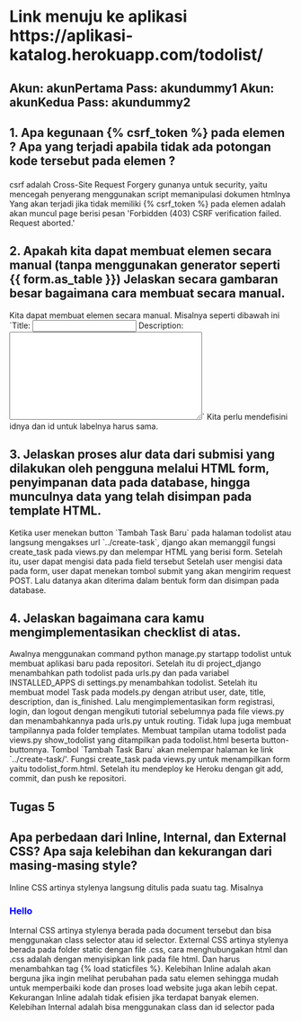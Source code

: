 <h1> Link menuju ke aplikasi https://aplikasi-katalog.herokuapp.com/todolist/ </h1>

<h2>
Akun: akunPertama
Pass: akundummy1
Akun: akunKedua
Pass: akundummy2

</h2>

<h2>1. Apa kegunaan {% csrf_token %} pada elemen <form>? Apa yang terjadi apabila tidak ada potongan kode tersebut pada elemen <form>?</h2>
<p>
csrf adalah Cross-Site Request Forgery gunanya untuk security, yaitu mencegah penyerang menggunakan script memanipulasi dokumen htmlnya
Yang akan terjadi jika tidak memiliki {% csrf_token %} pada elemen <form> adalah akan muncul page berisi pesan 
'Forbidden (403)
CSRF verification failed. Request aborted.'
</p>


<h2>2. Apakah kita dapat membuat elemen <form> secara manual (tanpa menggunakan generator seperti {{ form.as_table }})
Jelaskan secara gambaran besar bagaimana cara membuat <form> secara manual. </h2>
<p>
Kita dapat membuat elemen <form> secara manual. Misalnya seperti dibawah ini 
    `<label for="id_title">Title:</label>
    <input type="text" name="title" required="" id="id_title">
    <label for="id_description">Description:</label>
    <textarea name="description" cols="40" rows="10" required="" id="id_description"></textarea>`
Kita perlu mendefisini idnya dan id untuk labelnya harus sama.
</p>


<h2>3. Jelaskan proses alur data dari submisi yang dilakukan oleh pengguna melalui HTML form, penyimpanan data pada database, hingga munculnya data yang telah disimpan pada template HTML.</h2>
<p>
Ketika user menekan button `Tambah Task Baru` pada halaman todolist atau langsung mengakses url `../create-task`, django akan memanggil fungsi create_task pada views.py dan melempar HTML yang berisi form. Setelah itu, user dapat mengisi data pada field tersebut
Setelah user mengisi data pada form, user dapat menekan tombol submit yang akan mengirim request POST. Lalu datanya akan diterima dalam bentuk form dan disimpan pada database.
</p>


<h2>4. Jelaskan bagaimana cara kamu mengimplementasikan checklist di atas.</h2>
<p>
Awalnya menggunakan command python manage.py startapp todolist untuk membuat aplikasi baru pada repositori. 
Setelah itu di project_django menambahkan path todolist pada urls.py dan pada variabel INSTALLED_APPS di settings.py menambahkan todolist. Setelah itu membuat model Task pada models.py dengan atribut user, date, title, description, dan is_finished. Lalu mengimplementasikan form registrasi, login, dan logout dengan mengikuti tutorial sebelumnya pada file
views.py dan menambahkannya pada urls.py untuk routing. Tidak lupa juga membuat tampilannya pada folder templates. Membuat tampilan utama todolist pada views.py show_todolist yang ditampilkan pada todolist.html beserta button-buttonnya. Tombol `Tambah Task Baru` akan melempar halaman ke link `../create-task/'. Fungsi create_task pada views.py untuk menampilkan form yaitu todolist_form.html. Setelah itu mendeploy ke Heroku dengan git add, commit, dan push ke repositori.
</p>

<h2>Tugas 5</h2>

<h2>Apa perbedaan dari Inline, Internal, dan External CSS? Apa saja kelebihan dan kekurangan dari masing-masing style?</h2>
<p>
Inline CSS artinya stylenya langsung ditulis pada suatu tag. Misalnya <h3 style = "color: blue">Hello</h3>
Internal CSS artinya stylenya berada pada <head> document tersebut dan bisa menggunakan class selector atau id selector.
External CSS artinya stylenya berada pada folder static dengan file .css, cara menghubungakan html dan .css
adalah dengan menyisipkan link pada file html. Dan harus menambahkan tag {% load staticfiles %}.
Kelebihan Inline adalah akan berguna jika ingin melihat perubahan pada satu elemen sehingga mudah untuk memperbaiki kode dan proses load website juga akan lebih cepat.
Kekurangan Inline adalah tidak efisien jika terdapat banyak elemen.
Kelebihan Internal adalah bisa menggunakan class dan id selector pada <style>
Kekurangan Internal adalah performa web bisa melambat karena setiap halaman perlu load css beda.
Kelebihan External adalah ukuran file html menjadi lebih kecil dan file css dapat digunakan beberapa halaman website sekaligus sehingga load website juga akan cepat.
Kekurangan External adalah halaman berpotensi berantakan jika file css tidak berhasil dipanggil oleh html
karena koneksi internet tidak bagus.
</p>

<h2>Jelaskan tag HTML5 yang kamu ketahui.</h2>
<p> 
< a > mendefinisikan hyperlink
< b > mendefinisikan bold style pada text
< body > mendefinisikan body dari dokumen
< br > membuat new line 
< button > membuat button yang dapat diklik
< div > menspesifikasikan sebuah section pada dokumen
< form > mendefinisikan form html 
< head > mendefinisikan porsi head dari dokumen yang berisi informasi tentang dokumen misalnya title
< img > merepresentasikan gambar
< input > mendefinisikan tempat input
< label > mendefinisikan sebuah label untuk kontrol <input> 
< meta > mendefinisikan memberi metadata terstruktur mengenai isi dokumen
< style > untuk mengisi informasi style seperti CSS pada head
< table > mendefinisikan table
< td > mendefinisikan cell pada table
< th > mendefinisikan header cell pada table
< tr > mendefinisikan row dari cells pada table
</p>


<h2>Jelaskan tipe-tipe CSS selector yang kamu ketahui.</h2>
<p>
1. Element Selector
Element selector menggunakan tag HTML sebagai selector untuk mengubah properti yang terdapat dalam tag tersebut.

2. ID Selector(#id)
ID selector menggunakan ID pada tag sebagai selector-nya. Menggunakan karakter # diikuti dengan id.

3. Class Selector(.class)
Class selector digunakan untuk memperindah tampilan template HTML dengan menambahkan class pada tag HTML,
lalu menambahkan class selector pada file css. Menggunakan karakter . diikuti dengan nama class.

4. Hover (:hover)
Memilih link dengan mouse 

dan masih banyak lagi yang bisa dibaca dari link berikut <a href="https://www.w3schools.com/cssref/css_selectors.asp">ini</a>
</p>

<h2>Jelaskan bagaimana cara kamu mengimplementasikan checklist di atas.</h2>
<p>
Menganti isi file html login, register, todolist_form, dan todolist dengan menambahkan framework bootstrap dan menggunakan internal css. Dan menambahkan line <meta name="viewport" content="width=device-width, initial-scale=1"> untuk membuatnya jadi responsive. Setelah itu membuat card dengan mengambil referensi dari <a href ="https://getbootstrap.com/docs/4.1/components/card/#card-groups">ini</a>.

</p>
